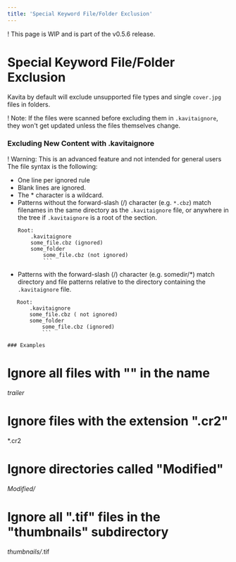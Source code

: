 ```yaml
---
title: 'Special Keyword File/Folder Exclusion'
---
```


! This page is WIP and is part of the v0.5.6 release. 

# Special Keyword File/Folder Exclusion
Kavita by default will exclude unsupported file types and single `cover.jpg` files in folders. 

! Note: If the files were scanned before excluding them in `.kavitaignore`, they won't get updated unless the files themselves change. 

### Excluding New Content with .kavitaignore
! Warning: This is an advanced feature and not intended for general users
The file syntax is the following:
- One line per ignored rule
- Blank lines are ignored.
- The * character is a wildcard.
- Patterns without the forward-slash (/) character (e.g. `*.cbz`) match filenames in the same directory as the `.kavitaignore` file, or anywhere in the tree if `.kavitaignore` is a root of the section.
    ```
    Root:
    	.kavitaignore
        some_file.cbz (ignored)
        some_folder
        	some_file.cbz (not ignored)
            ```
- Patterns with the forward-slash (/) character (e.g. somedir/*) match directory and file patterns relative to the directory containing the `.kavitaignore` file.
 ```
    Root:
    	.kavitaignore
        some_file.cbz ( not ignored)
        some_folder
        	some_file.cbz (ignored)
            ```

### Examples
```
# Ignore all files with "" in the name
*trailer*

# Ignore files with the extension ".cr2"
*.cr2

# Ignore directories called "Modified"
*Modified/*

# Ignore all ".tif" files in the "thumbnails" subdirectory
*thumbnails/*.tif
